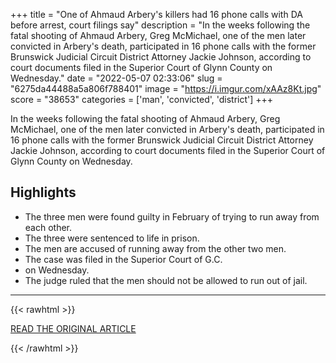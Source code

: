 +++
title = "One of Ahmaud Arbery's killers had 16 phone calls with DA before arrest, court filings say"
description = "In the weeks following the fatal shooting of Ahmaud Arbery, Greg McMichael, one of the men later convicted in Arbery's death, participated in 16 phone calls with the former Brunswick Judicial Circuit District Attorney Jackie Johnson, according to court documents filed in the Superior Court of Glynn County on Wednesday."
date = "2022-05-07 02:33:06"
slug = "6275da44488a5a806f788401"
image = "https://i.imgur.com/xAAz8Kt.jpg"
score = "38653"
categories = ['man', 'convicted', 'district']
+++

In the weeks following the fatal shooting of Ahmaud Arbery, Greg McMichael, one of the men later convicted in Arbery's death, participated in 16 phone calls with the former Brunswick Judicial Circuit District Attorney Jackie Johnson, according to court documents filed in the Superior Court of Glynn County on Wednesday.

## Highlights

- The three men were found guilty in February of trying to run away from each other.
- The three were sentenced to life in prison.
- The men are accused of running away from the other two men.
- The case was filed in the Superior Court of G.C.
- on Wednesday.
- The judge ruled that the men should not be allowed to run out of jail.

---

{{< rawhtml >}}
  <p class="article-category">
    <a target="_blank" href="https://www.cnn.com/2022/05/06/us/ahmaud-arbery-shooting-da-calls/index.html">READ THE ORIGINAL ARTICLE</a>
  </p>
{{< /rawhtml >}}
